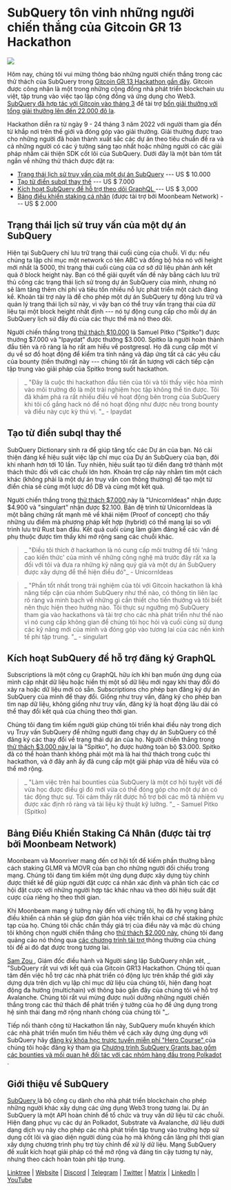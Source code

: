 # SubQuery tôn vinh những người chiến thắng của  Gitcoin GR 13 Hackathon

![](https://miro.medium.com/max/1400/0*fK6HKHRjdoE1WjYi)

Hôm nay, chúng tôi vui mừng thông báo những người chiến thắng trong các thử thách của SubQuery trong [Gitcoin GR 13 Hackathon gần đây](https://gitcoin.co/hackathon/gr13/onboard). Gitcoin được công nhận là một trong những cộng đồng nhà phát triển blockchain ưu việt, tập trung vào việc tạo lập cộng đồng và ứng dụng cho Web3. [SubQuery đã hợp tác với Gitcoin vào tháng 3](./20220308-gitcoin13-hackathon.md) để tài trợ [bốn giải thưởng với tổng giải thưởng lên đến 22.000 đô la](https://gitcoin.co/hackathon/gr13/?org=subquery).

Hackathon diễn ra từ ngày 9 - 24 tháng 3 năm 2022 với người tham gia đến từ khắp nơi trên thế giới và đóng góp vào giải thưởng. Giải thưởng được trao cho những người đã hoàn thành xuất sắc các dự án theo tiêu chuẩn đề ra và cả những người có các ý tưởng sáng tạo nhất hoặc những người có các giải pháp nhằm cải thiện SDK cốt lõi của SubQuery. Dưới đây là một bản tóm tắt ngắn về những thử thách được đặt ra:

- [Trạng thái lịch sử truy vấn của một dự án SubQuery](https://gitcoin.co/issue/subquery/grants/7/100028529) --- US $ 10.000
- [Tạo từ điển subql thay thế](https://gitcoin.co/issue/subquery/grants/9/100028531) --- US $ 7.000
- [Kích hoạt SubQuery để hỗ trợ theo dõi GraphQL ](https://gitcoin.co/issue/subquery/grants/8/100028530) --- US $ 3,000
- [Bảng điều khiển staking cá nhân](https://gitcoin.co/issue/subquery/grants/10/100028547) (được tài trợ bởi Moonbeam Network) --- US $ 2.000

## Trạng thái lịch sử truy vấn của một dự án SubQuery

Hiện tại SubQuery chỉ lưu trữ trạng thái cuối cùng của chuỗi. Ví dụ: nếu chúng ta lập chỉ mục một network có tên ABC và đồng bộ hóa nó với height mới nhất là 5000, thì trạng thái cuối cùng của cơ sở dữ liệu phản ánh kết quả ở block height này. Bạn có thể giải quyết vấn đề này bằng cách lưu trữ thủ công các trạng thái lịch sử trong dự án SubQuery của mình, nhưng nó sẽ làm tăng thêm chi phí và tiêu tốn nhiều nỗ lực phát triển một cách đáng kể. Khoản tài trợ này là để cho phép một dự án SubQuery tự động lưu trữ và quản lý trạng thái lịch sử này, vì vậy bạn có thể truy vấn trạng thái của dữ liệu tại một block height nhất định --- nó tự động cung cấp cho mỗi dự án SubQuery lịch sử đầy đủ của các thực thể mà nó theo dõi.

Người chiến thắng trong [thử thách $10.000](https://gitcoin.co/issue/subquery/grants/7/100028529) là Samuel Pitko ("Spitko") được thưởng $7.000 và "Ipaydat" được thưởng $3.000. Spitko là người hoàn thành đầu tiên và rõ ràng là họ rất am hiểu về postgresql. Họ đã cung cấp một ví dụ về sơ đồ hoạt động để kiểm tra tính năng và đáp ứng tất cả các yêu cầu của bounty (tiền thưởng) này --- chúng tôi rất ấn tượng với cách tiếp cận tập trung vào giải pháp của Spitko trong suốt hackathon.

> _ "Đây là cuộc thi hackathon đầu tiên của tôi và tôi thấy việc hòa mình vào môi trường đó là một trải nghiệm học tập không thể tin được. Tôi đã khám phá ra rất nhiều điều về hoạt động bên trong của SubQuery khi tôi cố gắng hack nó để nó hoạt động như được nêu trong bounty và điều này cực kỳ thú vị. "_ - Ipaydat

## Tạo từ điển subql thay thế

SubQuery Dictionary sinh ra để giúp tăng tốc các Dự án của bạn. Nó cải thiện đáng kể hiệu suất việc lập chỉ mục của Dự án SubQuery của bạn, đôi khi nhanh hơn tới 10 lần. Tuy nhiên, hiệu suất tạo từ điển đang trở thành một thách thức đối với các chuỗi lớn hơn. Khoản trợ cấp này nhằm tìm một cách khác (không phải là một dự án truy vấn con thông thường) để tạo một từ điển chia sẻ cùng một lược đồ DB và cùng một kết quả.

Người chiến thắng trong [ thử thách $7.000 ](https://gitcoin.co/issue/subquery/grants/9/1000285315) này là "UnicornIdeas" nhận được $4.900 và "singulart" nhận được $2.100. Bản đệ trình từ UnicornIdeas là một bằng chứng rất mạnh mẽ về khái niệm (Proof of concept) cho thấy những ưu điểm mà phương pháp kết hợp (hybrid) có thể mang lại so với trình lưu trữ Rust ban đầu. Kết quả cuối cùng làm giảm đáng kể các vấn đề phụ thuộc được tìm thấy khi mở rộng sang các chuỗi khác.

> _ "Điều tôi thích ở hackathon là nó cung cấp môi trường để tôi 'nâng cao kiến thức' của mình về những công nghệ mà trước đây rất xa lạ đối với tôi và đưa ra những kỹ năng quý giá và một dự án SubQuery được xây dựng để thể hiện điều đó"_ - UnicornIdeas

> _ "Phần tốt nhất trong trải nghiệm của tôi với Gitcoin hackathon là khả năng tiếp cận của nhóm SubQuery như thế nào, có thông tin liên lạc rõ ràng và minh bạch về những gì cần thiết cho tiền thưởng và tôi biết nên thực hiện theo hướng nào. Tôi thực sự ngưỡng mộ SubQuery tham gia vào hackathons và tài trợ cho các nhà phát triển như thế nào vì nó cung cấp không gian để chúng tôi học hỏi và cuối cùng sử dụng các kỹ năng mới của mình và đóng góp vào tương lai của các nền kinh tế phi tập trung. "_ - singulart

## Kích hoạt SubQuery để hỗ trợ đăng ký GraphQL

Subscriptions là một công cụ GraphQL hữu ích khi bạn muốn ứng dụng của mình cập nhật dữ liệu hoặc hiển thị một số dữ liệu mới ngay khi thay đổi đó xảy ra hoặc dữ liệu mới có sẵn. Subscriptions cho phép bạn đăng ký dự án SubQuery của mình để thay đổi. Giống như truy vấn, đăng ký cho phép bạn tìm nạp dữ liệu, không giống như truy vấn, đăng ký là hoạt động lâu dài có thể thay đổi kết quả của chúng theo thời gian.

Chúng tôi đang tìm kiếm người giúp chúng tôi triển khai điều này trong dịch vụ Truy vấn SubQuery để những người đang chạy dự án SubQuery có thể đăng ký các thay đổi về trạng thái dự án của họ. Người chiến thắng trong [ thử thách $3.000 này ](https://gitcoin.co/issue/subquery/grants/8/100028530) lại là "Spitko", họ được hưởng toàn bộ $3.000. Spitko đã có thể hoàn thành không phải một mà là hai thử thách trong cuộc thi hackathon, và ở đây anh ấy đã cung cấp một giải pháp vừa dễ hiểu vừa có thể mở rộng.

> _ "Làm việc trên hai bounties của SubQuery là một cơ hội tuyệt vời để vừa học được điều gì đó mới vừa có thể đóng góp cho một dự án có tác động thực sự. Tôi cảm thấy rất được hỗ trợ bởi các mô tả nhiệm vụ được xác định rõ ràng và tài liệu kỹ thuật kỹ lưỡng. "_ - Samuel Pitko (Spitko)

## Bảng Điều Khiển Staking Cá Nhân (được tài trợ bởi Moonbeam Network)

Moonbeam và Moonriver mang đến cơ hội tốt để kiếm phần thưởng bằng cách staking GLMR và MOVR của bạn cho những người đối chiếu trong mạng. Chúng tôi đang tìm kiếm một ứng dụng được xây dựng tùy chỉnh được thiết kế để giúp người đặt cược cá nhân xác định và phân tích các cơ hội đặt cược với những người hợp tác khác nhau và theo dõi hiệu suất đặt cược của riêng họ theo thời gian.

Khi Moonbeam mang ý tưởng này đến với chúng tôi, họ đã hy vọng bảng điều khiển cá nhân sẽ giúp đơn giản hóa việc triển khai cơ chế staking phức tạp của họ. Chúng tôi chắc chắn thấy giá trị của điều này và mặc dù chúng tôi không chọn người chiến thắng cho [ thử thách $2.000 này](https://gitcoin.co/issue/subquery/grants/10/1000285475), chúng tôi đang quảng cáo nó thông qua [  các chương trình tài trợ ](https://subquery.network/grants) thông thường của chúng tôi để ai đó đạt được trong tương lai.

[ Sam Zou ](https://twitter.com/zoujialiu), Giám đốc điều hành và Người sáng lập SubQuery nhận xét, _ "SubQuery rất vui với kết quả của Gitcoin GR13 Hackathon. Chúng tôi quan tâm đến việc hỗ trợ các nhà phát triển có động lực trên khắp thế giới xây dựng dựa trên dịch vụ lập chỉ mục dữ liệu của chúng tôi, hiện đang hoạt động đa hướng (multichain) với thông báo gần đây của chúng tôi về hỗ trợ Avalanche. Chúng tôi rất vui mừng được nuôi dưỡng những người chiến thắng trong các thử thách để phát triển ý tưởng của họ để ứng dụng trong hệ sinh thái đang mở rộng nhanh chóng của chúng tôi "_.

Tiếp nối thành công từ Hackathon lần này, SubQuery muốn khuyến khích các nhà phát triển muốn tìm hiểu thêm về cách xây dựng ứng dụng với SubQuery hãy [ đăng ký khóa học trược tuyến miễn phí "Hero Course" ](https://subquery.coassemble.com/unlock/dOKZW6O#/) của chúng tôi hoặc đăng ký tham gia [ Chương trình SubQuery Grants bao gồm các bounties và mối quan hệ đối tác với các nhóm hàng đầu trong Polkadot ](https://subquery.network/grants).

## Giới thiệu về SubQuery

[ SubQuery ](https://subquery.network) là bộ công cụ dành cho nhà phát triển blockchain cho phép những người khác xây dựng các ứng dụng Web3 trong tương lai. Dự án SubQuery là một API hoàn chỉnh để tổ chức và truy vấn dữ liệu từ các chuỗi. Hiện đang phục vụ các dự án Polkadot, Substrate và Avalanche, dữ liệu dưới dạng dịch vụ này cho phép các nhà phát triển tập trung vào trường hợp sử dụng cốt lõi và giao diện người dùng của họ mà không cần lãng phí thời gian xây dựng chương trình phụ trợ tùy chỉnh để xử lý dữ liệu. Mạng SubQuery đề xuất kích hoạt giải pháp có thể mở rộng và đáng tin cậy tương tự này, nhưng theo cách hoàn toàn phi tập trung.

​​[Linktree](https://linktr.ee/subquerynetwork) | [Website](https://subquery.network/) | [Discord](https://discord.com/invite/78zg8aBSMG) | [Telegram](https://t.me/subquerynetwork) | [Twitter](https://twitter.com/subquerynetwork) | [Matrix](https://matrix.to/#/#subquery:matrix.org) | [LinkedIn](https://www.linkedin.com/company/subquery) | [YouTube](https://www.youtube.com/channel/UCi1a6NUUjegcLHDFLr7CqLw)
